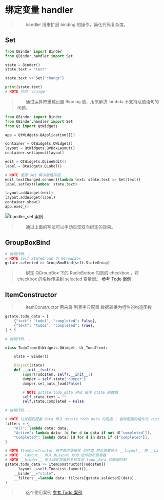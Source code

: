 # 绑定变量 handler

> &emsp;&emsp;handler 用来扩展 binding 的操作，简化代码复杂度。

## Set 

```python
from QBinder import Binder
from QBinder.handler import Set

state = Binder()
state.text = "text"

state.text >> Set("change")

print(state.text)
# NOTE 打印 `change`
```

> &emsp;&emsp;通过运算符重载设置 Binding 值，用来解决 lambda 不支持赋值语句的问题。

```python
from QBinder import Binder
from QBinder.handler import Set
from Qt import QtWidgets

app = QtWidgets.QApplication([])

container = QtWidgets.QWidget()
layout = QtWidgets.QVBoxLayout()
container.setLayout(layout)

edit = QtWidgets.QLineEdit()
label = QtWidgets.QLabel()

# NOTE 使用 Set 解决赋值问题
edit.textChanged.connect(lambda text: state.text >> Set(text))
label.setText(lambda: state.text)

layout.addWidget(edit)
layout.addWidget(label)
container.show()
app.exec_()
```

![handler_set 案例](//cdn.jsdelivr.net/gh/FXTD-ODYSSEY/CG_wiki@gh-pages/Python/QBinder/_img/feature/handler_set.gif)

> &emsp;&emsp;通过上面的写法可以手动实现双向绑定的效果。


## GroupBoxBind 

```python
# 省略代码...
# NOTE self.StateGroup 为 QGroupBox
gstate.selected >> GroupBoxBind(self.StateGroup)
```

> &emsp;&emsp;绑定 QGroupBox 下的 RadioButton 勾选的 checkbox ，将 checkbox 的名称传递到 selected 变量里。 [参考 Todo 案例](/advance/todo.md)

## ItemConstructor 

> &emsp;&emsp;ItemConstructor 用来将 列表字典配置 数据转换为组件的构造函数 

```python
gstate.todo_data = [
    {"text": "todo1", "completed": False},
    {"text": "todo2", "completed": True},
] * 5

# 省略代码...

class TodoItem(QtWidgets.QWidget, Ui_TodoItem):

    state = Binder()

    @inject(state)
    def __init__(self):
        super(TodoItem, self).__init__()
        dumper = self.state('dumper')
        dumper.set_auto_load(False)

        # NOTE gstate.todo_data 对应 组件 state 的数据
        self.state.text = ""
        self.state.completed = False

# 省略代码...

# NOTE 过滤函数配置 data 传入 gstate.todo_data 的数据 | 自动配置的组件的 visible 属性
filters = {
    "All": lambda data: data,
    "Active": lambda data: [d for d in data if not d["completed"]],
    "Completed": lambda data: [d for d in data if d["completed"]],
}

# NOTE ItemConstructor 用字典方法接受 组件类 然后需要传入 __layout__ 和 __binder__ 参数来完成构建， __filters__ 需要用到过滤则添加
# NOTE __layout__ 传入 QLayout 作为 组件的布局容器
# NOTE __binder__ 传入绑定容器的名称实现 todo_data 的数据匹配
gstate.todo_data >> ItemConstructor[TodoItem](
    __layout__=self.TodoList.layout(),
    __binder__="state",
    __filters__=lambda data: filters[gstate.selected](data),
)
```

> &emsp;&emsp;这个使用案例 [参考 Todo 案例](/advance/todo.md)

